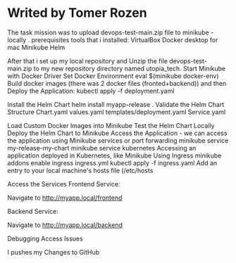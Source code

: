 # Writed by Tomer Rozen 
The task mission was to upload devops-test-main.zip file to minikube - locally .
prerequisites tools that i installed:
VirtualBox
Docker desktop for mac
Minikube
Helm

After that i set up my local repository and Unzip the file devops-test-main.zip to my new repository directory named utopia_tech.
Start Minikube with Docker Driver
Set Docker Environment
eval $(minikube docker-env)
Build docker images 
(there was 2 docker files (fronted+backend))
and then Deploy the Application:
kubectl apply -f deployment.yaml

Install the Helm Chart
helm install myapp-release .
Validate the Helm Chart Structure
Chart.yaml
values.yaml
templates/deployment.yaml
Service.yaml

Load Custom Docker Images into Minikube
Test the Helm Chart Locally
Deploy the Helm Chart to Minikube
Access the Application - 
we can access the application using Minikube services or port forwarding
minikube service my-release-my-chart
minikube service kubernetes
Accessing an application deployed in Kubernetes, like Minikube Using Ingress
minikube addons enable ingress
ingress.yml
kubectl apply -f ingress.yaml
Add an entry to your local machine's hosts file (/etc/hosts

Access the Services
Frontend Service:

Navigate to http://myapp.local/frontend 

Backend Service:

Navigate to http://myapp.local/backend

Debugging Access Issues




I pushes my Changes to GitHub
